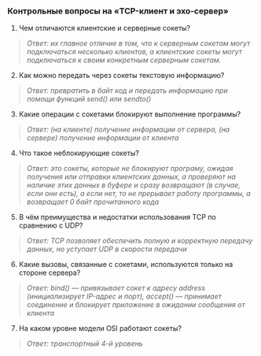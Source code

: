 
### Контрольные вопросы на «TCP-клиент и эхо-сервер»
1. Чем отличаются клиентские и серверные сокеты?
>*Ответ: их главное отличие в том, что к серверным сокетам могут подключаться несколько клиентов, а клиентские сокеты могут подключаться к своим конкретным серверным сокетам.*
2. Как можно передать через сокеты текстовую информацию?
>*Ответ: превратить в байт код и передать информацию при помощи функций send() или sendto()*
3. Какие операции с сокетами блокируют выполнение программы?
>*Ответ: (на клиенте) получение информации от сервера, (на сервере) получение информации от клиента*
4. Что такое неблокирующие сокеты?
>*Ответ: это сокеты, которые не блокируют програму, ожидая получения или отправки клиентских данных,
а проверяют на наличие этих данных в буфере и сразу возвращают (в случае, если они есть), а если нет, то не прерывает работу программы, а возвращает 0 байт прочитанного кода*
5. В чём преимущества и недостатки использования TCP по сравнению с UDP?
>*Ответ: TCP позволяет обеспечить полную и корректную передачу данных, но уступает UDP в скорости передачи*
6. Какие вызовы, связанные с сокетами, используются только на стороне сервера?
>*Ответ: bind() — привязывает сокет к адресу address (инициализирует IP-адрес и порт),
> accept() — принимает соединение и блокирует приложение в ожидании сообщения от клиента*
7. На каком уровне модели OSI работают сокеты?
>*Ответ: транспортный 4-й уровень*
